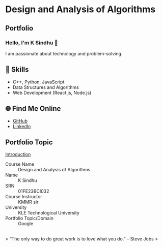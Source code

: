 # Design and Analysis of Algorithms
## Portfolio

### Hello, I'm K Sindhu 👋

I am passionate about technology and problem-solving.

## 🚀 Skills
- C++, Python, JavaScript
- Data Structures and Algorithms
- Web Development (React.js, Node.js)

## 🌐 Find Me Online
- [GitHub](https://sindhuu-13.github.io/daa.github.io/)
- [LinkedIn](https://www.linkedin.com/in/sindhu-kesaraju-036135344)

## Portfolio Topic
[Introduction](intro.md)

<dl>
<dt>Course Name</dt>
<dd>Design and Analysis of Algorithms</dd>
<dt>Name</dt>
<dd>K Sindhu</dd>
<dt>SRN</dt>
<dd>01FE23BCI032</dd>
<dt>Course Instructor</dt>
<dd>KMMR sir</dd>
<dt>University</dt>
<dd>KLE Technological University</dd>
<dt>Portfolio Topic/Domain</dt>
<dd>Google</dd>
</dl>

<br> 
> “The only way to do great work is to love what you do.” – Steve Jobs
>

